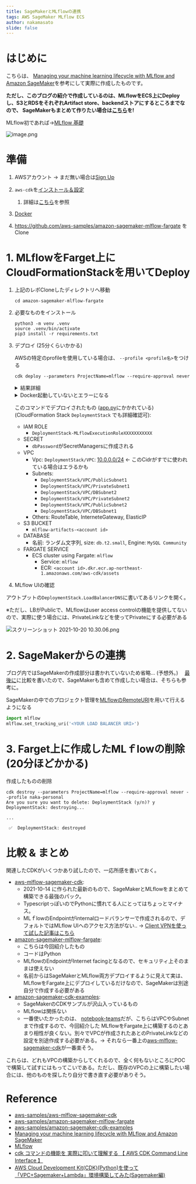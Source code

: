 ```yaml
---
title: SageMakerとMLflowの連携
tags: AWS SageMaker MLflow ECS
author: nakamasato
slide: false
---
```

# はじめに

こちらは、 [Managing your machine learning lifecycle with MLflow and Amazon SageMaker](https://aws.amazon.com/blogs/machine-learning/managing-your-machine-learning-lifecycle-with-mlflow-and-amazon-sagemaker/)を参考にして実際に作成したものです。

**ただし、このブログの紹介で作成しているのは、MLflowをECS上にDeployし、S3とRDSをそれぞれArtifact store、backendストアにするところまでなので、 SageMakerもまとめて作りたい場合は[こちら](https://qiita.com/nakamasato/items/feb91c806225df98180a)を!**

MLflow初であれば→[MLflow 基礎](https://qiita.com/nakamasato/items/6337e7f543535ecb9062)


![image.png](https://qiita-image-store.s3.ap-northeast-1.amazonaws.com/0/7059/b5ca4a16-e066-f18f-8dc8-84a453433410.png)

# 準備

1. AWSアカウント → まだ無い場合は[Sign Up](https://portal.aws.amazon.com/billing/signup#/start)
1. `aws-cdk`を[インストール＆設定](https://docs.aws.amazon.com/cdk/latest/guide/getting_started.html#getting_started_install)
    1. 詳細は[こちら](https://qiita.com/nakamasato/items/178984a622809261df20)を参照

1. [Docker](https://www.docker.com/)
1. https://github.com/aws-samples/amazon-sagemaker-mlflow-fargate をClone

# 1. MLflowをFarget上にCloudFormationStackを用いてDeploy

1. 上記のレポCloneしたディレクトリへ移動

    ```
    cd amazon-sagemaker-mlflow-fargate
    ```

1. 必要なものをインストール

    ```
    python3 -m venv .venv
    source .venv/bin/activate
    pip3 install -r requirements.txt
    ```
    
1. デプロイ (25分くらいかかる)

    AWSの特定のprofileを使用している場合は、 `--profile <profile名>`をつける

    ```
    cdk deploy --parameters ProjectName=mlflow --require-approval never
    ```

    <details><summary>結果詳細</summary><div>

    ```
    cdk deploy --parameters ProjectName=mlflow --require-approval never --profile naka-personal
    ...

    ✅  DeploymentStack

    Outputs:
    DeploymentStack.LoadBalancerDNS = Deplo-MLFLO-xxx-xxxx.elb.ap-northeast-1.amazonaws.com
    DeploymentStack.MLFLOWLoadBalancerDNSAEFB7E43 = Deplo-MLFLO-xxxx-xxxxx.elb.ap-northeast-1.amazonaws.com

    Stack ARN:
    arn:aws:cloudformation:ap-northeast-1:xxxxx:stack/DeploymentStack/798f4a90-313e-11ec-a179-0aa3345c497f
    ```

    </div></details>

    <details><summary>Docker起動していないとエラーになる</summary><div>

    Dockerを起動していないと以下のようなエラーになるので注意

    ```
    cdk deploy --parameters ProjectName=mlflow --require-approval never --profile naka-personal
    [Warning at /DeploymentStack/MLflow/Container/AssetImage] DockerImageAsset.repositoryName is deprecated. Override "core.Stack.addDockerImageAsset" to control asset locations
    DeploymentStack: deploying...
    [0%] start: Publishing 8f0fed36a7179b1d96d969db07932d3497d1d1a297b54c7b1eb5dd77dc952f06:current
    Cannot connect to the Docker daemon at unix:///var/run/docker.sock. Is the docker daemon running?
    [100%] fail: docker build --tag cdkasset-8f0fed36a7179b1d96d969db07932d3497d1d1a297b54c7b1eb5dd77dc952f06 . exited with error code 1: Cannot connect to the Docker daemon at unix:///var/run/docker.sock. Is the docker daemon running?

     ❌  DeploymentStack failed: Error: Failed to publish one or more assets. See the error messages above for more information.
        at Object.publishAssets (/usr/local/lib/node_modules/aws-cdk/lib/util/asset-publishing.ts:25:11)
        at Object.deployStack (/usr/local/lib/node_modules/aws-cdk/lib/api/deploy-stack.ts:252:3)
        at CdkToolkit.deploy (/usr/local/lib/node_modules/aws-cdk/lib/cdk-toolkit.ts:189:24)
        at initCommandLine (/usr/local/lib/node_modules/aws-cdk/bin/cdk.ts:225:9)
    Failed to publish one or more assets. See the error messages above for more information.
    ```

    </div></details>


    このコマンドでデプロイされたもの ([app.py](https://github.com/aws-samples/amazon-sagemaker-mlflow-fargate/blob/main/app.py)にかかれている) (CloudFormation Stack `DeploymentStack` でも詳細確認可):
    - IAM ROLE
        - `DeploymentStack-MLflowExecutionRoleXXXXXXXXXXX`
    - SECRET
        - `dbPassword`がSecretManagersに作成される
    - VPC
        - Vpc: `DeploymentStack/VPC`: [10.0.0.0/24](https://github.com/aws-samples/amazon-sagemaker-mlflow-fargate/blob/bd561f02607ea3df8495f01ab87991601feaf923/app.py#L58) <- このCidrがすでに使われている場合はエラるかも
        - Subnets:
            - `DeploymentStack/VPC/PublicSubnet1`
            - `DeploymentStack/VPC/PrivateSubnet1`
            - `DeploymentStack/VPC/DBSubnet2`
            - `DeploymentStack/VPC/PrivateSubnet2`
            - `DeploymentStack/VPC/PublicSubnet2`
            - `DeploymentStack/VPC/DBSubnet1`
        - Others: RouteTable, InterneteGateway, ElasticIP
    - S3 BUCKET
        - `mlflow-artifacts-<account id>`
    - DATABASE
        - 名前: ランダム文字列, size: `db.t2.small`, Engine: `MySQL Community`
    - FARGATE SERVICE
        - ECS cluster using Fargate: `mlflow` 
            - Service: `mlflow`
            - ECR: `<account id>.dkr.ecr.ap-northeast-1.amazonaws.com/aws-cdk/assets`



1. MLflow UIの確認

アウトプットの`DeploymentStack.LoadBalancerDNS`に書いてあるリンクを開く。

※ただし、LBがPublicで、MLflowはuser access controlの機能を提供してないので、実際に使う場合には、PrivateLinkなどを使ってPrivateにする必要がある

![スクリーンショット 2021-10-20 10.30.06.png](https://qiita-image-store.s3.ap-northeast-1.amazonaws.com/0/7059/aec2d883-055a-7262-f5f8-fc74188c9076.png)


# 2. SageMakerからの連携

ブログ内ではSageMakerの作成部分は書かれていないため省略… (予想外。) 　[最後に](#最後に)に比較を書いたので、SageMakerも含めて作成したい場合は、そちらも参考に。

SageMakerの中でのプロジェクト管理を[MLflowのRemoteURI](https://mlflow.org/docs/latest/quickstart.html#launch-a-tracking-server-on-a-remote-machine)を用いて行えるようになる

```python
import mlflow
mlflow.set_tracking_uri('<YOUR LOAD BALANCER URI>')
```

# 3. Farget上に作成したMLｆlowの削除 (20分ほどかかる)

作成したものの削除

```
cdk destroy --parameters ProjectName=mlflow --require-approval never --profile naka-personal
Are you sure you want to delete: DeploymentStack (y/n)? y
DeploymentStack: destroying...

...

 ✅  DeploymentStack: destroyed
```

# 比較 & まとめ

関連したCDKがいくつかあり試したので、一応所感を書いておく。

- [aws-mlflow-sagemaker-cdk](https://github.com/aws-samples/aws-mlflow-sagemaker-cdk): 
    - 2021-10-14 に作られた最新のもので、SageMakerとMLflowをまとめて構築できる最強のパック。
    - TypescriptっぽいのでPythonに慣れてる人にとってはちょっとマイナス。
    - MLｆlowのEndpointがinternalロードバランサーで作成されるので、デフォルトではMLflow UIへのアクセス方法がない‥ → [Client VPNを使って試した記事はこちら]()
- [amazon-sagemaker-mlflow-fargate](https://github.com/aws-samples/amazon-sagemaker-mlflow-fargate): 
    - こちらは今回紹介したもの
    - コードはPython
    - MLflowのEndpointがInternet facingとなるので、セキュリティ上そのままは使えない
    - 名前からはSageMakerとMLflow両方デプロイするように見えて実は、MLflowをFargate上にデプロイしているだけなので、SageMakerは別途自分で作成する必要がある
- [amazon-sagemaker-cdk-examples](https://github.com/aws-samples/amazon-sagemaker-cdk-examples):
    - SageMakerのCDKサンプルが沢山入っているもの
    - MLflowは関係ない
    - 一番使いたかったのは、 [notebook-teams](https://github.com/aws-samples/amazon-sagemaker-cdk-examples/tree/master/notebook-teams)だが、こちらはVPCやSubnetまで作成するので、今回紹介した MLflowをFargate上に構築するのとあまり相性が良くない。別々でVPCが作成されたあとのPrivateLinkなどの設定を別途作成する必要がある。→ それなら一番上の[aws-mlflow-sagemaker-cdk](https://github.com/aws-samples/aws-mlflow-sagemaker-cdk)が一番楽そう。

これらは、どれもVPCの構築からしてくれるので、全く何もないところにPOCで構築して試すにはもってこいである。ただし、既存のVPCの上に構築したい場合には、他のものを探したり自分で書き直す必要がありそう。

# Reference
- [aws-samples/aws-mlflow-sagemaker-cdk](https://github.com/aws-samples/aws-mlflow-sagemaker-cdk)
- [aws-samples/amazon-sagemaker-mlflow-fargate](https://github.com/aws-samples/amazon-sagemaker-mlflow-fargate)
- [aws-samples/amazon-sagemaker-cdk-examples](https://github.com/aws-samples/amazon-sagemaker-cdk-examples)
- [Managing your machine learning lifecycle with MLflow and Amazon SageMaker](https://aws.amazon.com/blogs/machine-learning/managing-your-machine-learning-lifecycle-with-mlflow-and-amazon-sagemaker/)
- [MLflow](https://mlflow.org/docs/latest/quickstart.html)
- [cdk コマンドの機能を 実際に叩いて理解する 【 AWS CDK Command Line Interface 】](https://dev.classmethod.jp/articles/aws-cdk-command-line-interface/)
- [AWS Cloud Development Kit(CDK)(Python)を使って「VPC+Sagemaker+Lambda」環境構築してみた(Sagemaker編)](https://dev.classmethod.jp/articles/aws-cdk-sage-nw2/)

